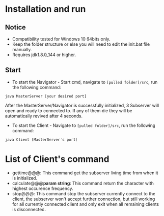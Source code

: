 # Installation and run
## Notice
* Compatibility tested for Windows 10 64bits only.
* Keep the folder structure or else you will need to edit the init.bat file manually.
* Requires jdk1.8.0_144 or higher.
## Start
* To start the Navigator - Start cmd, navigate to ``[pulled folder]/src``, run the following command:
```
java MasterServer [your desired port]
```
	
After the MasterServer/Navigator is successfully initialized, 3 Subserver will open and ready to connected to. If any of them die they will be automatically revived after 4 seconds.
	
* To start the Client - Navigate to ``[pulled folder]/src``, run the following command:
```
java Client [MasterServer's port]
```
	
# List of Client's command
* gettime@@@: This command get the subserver living time from when it is initialized.
* calculate@@@__param string__: This command return the character with highest occurence frequency.
* stop@@@: This command stop the subserver currently connect to the client, the subserver won't accept further connection, but still working for all currently connected client and only exit when all remaining clients is disconnected.
